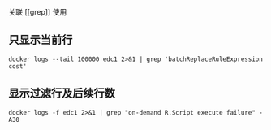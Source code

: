 关联 [[grep]] 使用
## 只显示当前行
```shell
docker logs --tail 100000 edc1 2>&1 | grep 'batchReplaceRuleExpression cost'
```

## 显示过滤行及后续行数

```shell
docker logs -f edc1 2>&1 | grep "on-demand R.Script execute failure" -A30
```
